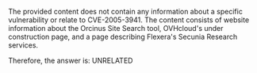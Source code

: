 The provided content does not contain any information about a specific vulnerability or relate to CVE-2005-3941. The content consists of website information about the Orcinus Site Search tool, OVHcloud's under construction page, and a page describing Flexera's Secunia Research services.

Therefore, the answer is: UNRELATED
